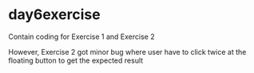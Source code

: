 # day6exercise

Contain coding for Exercise 1 and Exercise 2

However, Exercise 2 got minor bug where user have to click twice at the floating button to get the expected result
